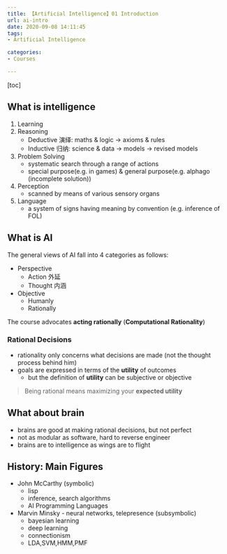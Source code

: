 ```yaml
---
title: 【Artificial Intelligence】01 Introduction
url: ai-intro
date: 2020-09-08 14:11:45
tags: 
- Artificial Intelligence

categories: 
- Courses

---
```


<!--more-->

[toc]

## What is intelligence

1. Learning
2. Reasoning
   - Deductive 演绎: maths & logic -> axioms & rules
   - Inductive 归纳: science & data -> models -> revised models
3. Problem Solving
   - systematic search through a range of actions
   - special purpose(e.g. in games) & general purpose(e.g. alphago (incomplete solution))
4. Perception
   - scanned by means of various sensory organs
5. Language
   - a system of signs having meaning by convention (e.g. inference of FOL)

## What is AI

The general views of AI fall into 4 categories as follows:

- Perspective
  - Action 外延
  - Thought 内涵
- Objective
  - Humanly
  - Rationally

The course advocates **acting rationally** (**Computational Rationality**)

### Rational Decisions
- rationality only concerns what decisions are made (not the thought process behind him)
- goals are expressed in terms of the **utility** of outcomes
  - but the definition of **utility** can be subjective or objective
> Being rational means maximizing your **expected utility**

## What about brain
- brains are good at making rational decisions, but not perfect
- not as modular as software, hard to reverse engineer
- brains are to intelligence as wings are to flight

## History: Main Figures

- John McCarthy  (symbolic)
  - lisp
  - inference, search algorithms
  - AI Programming Languages
- Marvin Minsky - neural networks, telepresence (subsymbolic)
  - bayesian learning
  - deep learning
  - connectionism
  - LDA,SVM,HMM,PMF

